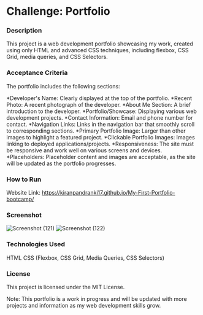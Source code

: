 # Challenge: Portfolio
### Description
This project is a web development portfolio showcasing my work, created using only HTML and advanced CSS techniques, including flexbox, CSS Grid, media queries, and CSS Selectors.

### Acceptance Criteria

The portfolio includes the following sections:

*Developer's Name: Clearly displayed at the top of the portfolio.
*Recent Photo: A recent photograph of the developer.
*About Me Section: A brief introduction to the developer.
*Portfolio/Showcase: Displaying various web development projects.
*Contact Information: Email and phone number for contact.
*Navigation Links: Links in the navigation bar that smoothly scroll to corresponding sections.
*Primary Portfolio Image: Larger than other images to highlight a featured project.
*Clickable Portfolio Images: Images linking to deployed applications/projects.
*Responsiveness: The site must be responsive and work well on various screens and devices.
*Placeholders: Placeholder content and images are acceptable, as the site will be updated as the portfolio progresses.

### How to Run
Website Link: https://kiranpandranki17.github.io/My-First-Portfolio-bootcamp/
### Screenshot
![Screenshot (121)](https://github.com/KiranPandranki17/My-First-Portfolio-bootcamp/assets/140180379/c3e697bb-ff14-414d-80e4-09e297a1bc76)
![Screenshot (122)](https://github.com/KiranPandranki17/My-First-Portfolio-bootcamp/assets/140180379/738f5a36-6524-4198-9404-752a8d1c16ff)

### Technologies Used
HTML
CSS (Flexbox, CSS Grid, Media Queries, CSS Selectors)

### License
This project is licensed under the MIT License.

Note: This portfolio is a work in progress and will be updated with more projects and information as my web development skills grow.
